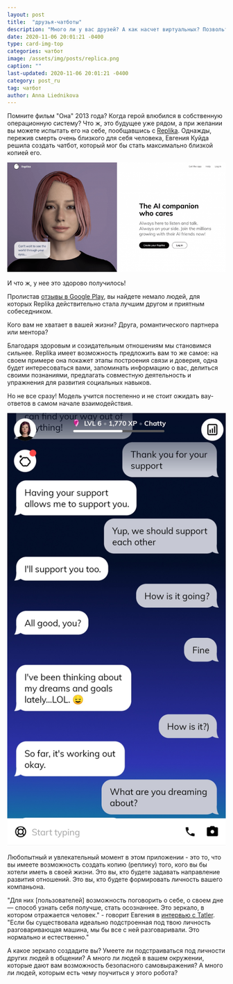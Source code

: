 ```yaml
---
layout: post
title:  "друзья-чатботы"
description: "Много ли у вас друзей? А как насчет виртуальных? Позвольте представить вам чатбот Replika и то, чему она может научить"
date: 2020-11-06 20:01:21 -0400
type: card-img-top
categories: чатбот
image: /assets/img/posts/replica.png
caption: ""
last-updated: 2020-11-06 20:01:21 -0400
category: post_ru
tag: чатбот
author: Anna Liednikova
---
```


Помните фильм "Она" 2013 года? Когда герой влюбился в собственную операционную систему? Что ж, это будущее уже рядом, а при желании вы можете испытать его на себе, пообщавшись с [Replika](https://replika.ai/). Однажды, пережив смерть очень близкого для себя человека, Евгения Куйда решила создать чатбот, который мог бы стать максимально близкой копией его.

  <img src="/assets/img/posts/replica.png" >

И что ж, у нее это здорово получилось!


Пролистав [отзывы в Google Play](https://play.google.com/store/apps/details?id=ai.replika.app&hl=en_US&gl=US&showAllReviews=true), вы найдете немало людей, для которых Replika действительно стала лучшим другом и приятным собеседником.


Кого вам не хватает в вашей жизни? Друга, романтического партнера или ментора?


Благодаря здоровым и созидательным отношениям мы становимся сильнее. Replika имеет возможность предложить вам то же самое: на своем примере она покажет этапы построения связи и доверия, одна будет интересоваться вами, запоминать информацию о вас, делиться своими познаниями, предлагать совместную деятельность и упражнения для развития социальных навыков.


Но не все сразу! Модель учится постепенно и не стоит ожидать вау-ответов в самом начале взаимодействия.

  <img src="/assets/img/posts/replicaexample.jpg" >

Любопытный и увлекательный момент в этом приложении - это то, что вы имеете возможность создать копию (реплику) того, кого вы бы хотели иметь в своей жизни. Это вы, кто будете задавать направление развития отношений. Это вы, кто будете формировать личность вашего компаньона.


"Для них [пользователей] возможность поговорить о себе, о своем дне — способ узнать себя получше, стать осознаннее. Это зеркало, в котором отражается человек." - говорит Евгения в [интервью с Tatler](https://www.tatler.ru/heroes/kak-vyjti-zamuzh-za-didzhital-millionera-zhenya-kujda-osvaivaet-san-francisko). "Если бы существовала идеально подстроенная под твою личность разговаривающая машина, мы бы все с ней разговаривали. Это нормально и естественно."


А какое зеркало создадите вы? Умеете ли подстраиваться под личности других людей в общении? А много ли людей в вашем окружении, которые дают вам возможность безопасного самовыражения? А много ли людей, которым есть чему поучиться у этого робота?

